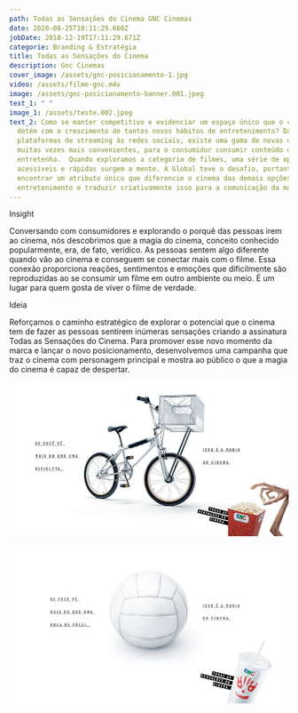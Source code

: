 ```yaml
---
path: Todas as Sensações do Cinema GNC Cinemas
date: 2020-08-25T18:11:29.660Z
jobDate: 2018-12-19T17:11:29.671Z
categorie: Branding & Estratégia
title: Todas as Sensações do Cinema
description: Gnc Cinemas
cover_image: /assets/gnc-posicionamento-1.jpg
video: /assets/filme-gnc.m4v
image: /assets/gnc-posicionamento-banner.001.jpeg
text_1: " "
image_1: /assets/teste.002.jpeg
text_2: Como se manter competitivo e evidenciar um espaço único que o cinema
  detém com o crescimento de tantos novos hábitos de entretenimento? Das
  plataformas de streaming às redes sociais, existe uma gama de novas opções, e
  muitas vezes mais convenientes, para o consumidor consumir conteúdo que o
  entretenha.  Quando exploramos a categoria de filmes, uma série de opções mais
  acessíveis e rápidas surgem a mente. A Global teve o desafio, portanto, de
  encontrar um atributo único que diferencie o cinema das demais opções de
  entretenimento e traduzir criativamente isso para a comunicação da marca.
---
```

Insight

Conversando com consumidores e explorando o porquê das pessoas irem ao cinema, nós descobrimos que a magia do cinema, conceito conhecido popularmente, era, de fato, verídico. As pessoas sentem algo diferente quando vão ao cinema e conseguem se conectar mais com o filme. Essa conexão proporciona reações, sentimentos e emoções que dificilmente são reproduzidas ao se consumir um filme em outro ambiente ou meio. É um lugar para quem gosta de viver o filme de verdade.

Ideia

Reforçamos o caminho estratégico de explorar o potencial que o cinema tem de fazer as pessoas sentirem inúmeras sensações criando a assinatura Todas as Sensações do Cinema. Para promover esse novo momento da marca e lançar o novo posicionamento, desenvolvemos uma campanha que traz o cinema com personagem principal e mostra ao público o que a magia do cinema é capaz de despertar.

![](/assets/gnc-posicionamento-1.jpg)

![](/assets/gnc-posicionamento-2.jpg)